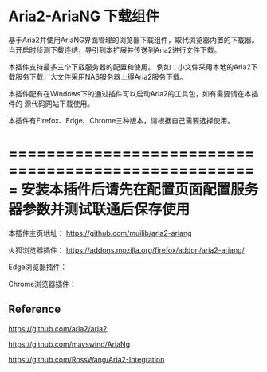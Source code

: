 # Aria2-AriaNG 下载组件
基于Aria2并使用AriaNG界面管理的浏览器下载组件，取代浏览器内置的下载器。
当开启时侦测下载连结，导引到本扩展并传送到Aria2进行文件下载。

本插件支持最多三个下载服务器的配置和使用。
例如：小文件采用本地的Aria2下载服务下载，大文件采用NAS服务器上得Aria2服务下载。

本插件配有在Windows下的通过插件可以启动Aria2的工具包，如有需要请在本插件的
源代码网站下载使用。

本插件有Firefox、Edge、Chrome三种版本，请根据自己需要选择使用。

=====================================================
安装本插件后请先在配置页面配置服务器参数并测试联通后保存使用
=====================================================

本插件主页地址：
    https://github.com/muilib/aria2-ariang

火狐浏览器插件：
    https://addons.mozilla.org/firefox/addon/aria2-ariang/

Edge浏览器插件：

Chrome浏览器插件：

## Reference
https://github.com/aria2/aria2

https://github.com/mayswind/AriaNg

https://github.com/RossWang/Aria2-Integration
